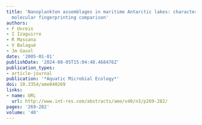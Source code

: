 ```yaml
---
title: 'Nanoplankton assemblages in maritime Antarctic lakes: characterisation and
  molecular fingerprinting comparison'
authors:
- F Unrein
- I Izaguirre
- R Massana
- V Balagué
- Jm Gasol
date: '2005-01-01'
publishDate: '2024-08-05T15:04:48.468476Z'
publication_types:
- article-journal
publication: '*Aquatic Microbial Ecology*'
doi: 10.3354/ame040269
links:
- name: URL
  url: http://www.int-res.com/abstracts/ame/v40/n3/p269-282/
pages: '269-282'
volume: '40'
---
```

